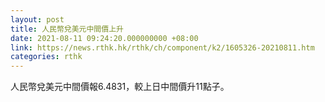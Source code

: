 ```yaml
---
layout: post
title: 人民幣兌美元中間價上升
date: 2021-08-11 09:24:20.000000000 +08:00
link: https://news.rthk.hk/rthk/ch/component/k2/1605326-20210811.htm
categories: rthk
---
```


人民幣兌美元中間價報6.4831，較上日中間價升11點子。
